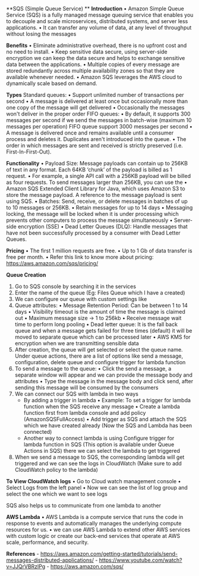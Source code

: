 **SQS (Simple Queue Service) **
**Introduction**
•	Amazon Simple Queue Service (SQS) is a fully managed message queuing service that enables 
    you to decouple and scale microservices, distributed systems, and server less applications.
•	It can transfer any volume of data, at any level of throughput without losing the messages

**Benefits**
•	Eliminate administrative overhead, there is no upfront cost and no need to install.
•	Keep sensitive data secure, using server-side encryption we can keep the data secure and helps 
    to exchange sensitive data between the applications.
•	Multiple copies of every message are stored redundantly across multiple availability zones so that 
    they are available whenever needed.
•	Amazon SQS leverages the AWS cloud to dynamically scale based on demand.

**Types**
Standard queues:
•	Support unlimited number of transactions per second
•	A message is delivered at least once but occasionally more than one copy of the message will get 
    delivered
•	Occasionally the messages won't deliver in the proper order
FIFO queues:
•	By default, it supports 300 messages per second if we send the messages in batch-wise 
    (maximum 10 messages per operation) FIFO queue support 3000 messages per second
•	A message is delivered once and remains available until a consumer process and deletes it. 
    Duplicates aren't introduced into the queue.
•	The order in which messages are sent and received is strictly preserved (i.e. First-In-First-Out).

**Functionality**
•	Payload Size: Message payloads can contain up to 256KB of text in any format. Each 64KB ‘chunk’ 
    of the payload is billed as 1 request.
•	For example, a single API call with a 256KB payload will be billed as four requests. 
    To send messages larger than 256KB, you can use the
•	Amazon SQS Extended Client Library for Java, which uses Amazon S3 to store the message payload.
    A reference to the message payload is sent using SQS.
•	Batches: Send, receive, or delete messages in batches of up to 10 messages or 256KB.
•	Retain messages for up to 14 days
•	Messaging locking, the message will be locked when it is under processing which prevents other 
    computers to process the message simultaneously
•	Server-side encryption (SSE)
•	Dead Letter Queues (DLQ): Handle messages that have not been successfully processed by a consumer 
    with Dead Letter Queues.

**Pricing**
•	The first 1 million requests are free.
•	Up to 1 Gb of data transfer is free per month.
•	Refer this link to know more about pricing: https://aws.amazon.com/sqs/pricing/

**Queue Creation**
1.	Go to SQS console by searching it in the services
2.	Enter the name of the queue (Eg: Files Queue which I have a created)
3.	We can configure our queue with custom settings like
4.	Queue attributes:
    •	Message Retention Period: Can be between 1 to 14 days
    •	Visibility timeout is the amount of time the message is claimed out
    •	Maximum message size -> 1 to 256kb
    •	Receive message wait time to perform long pooling
    •	Dead letter queue: It is the fall back queue and when a message gets failed for 
        three times (default) it will be moved to separate queue which can be processed later
    •	AWS KMS for encryption when we are transmitting sensible data
5.	After creation, the queue will get selected or select the queue name. Under queue actions, 
    there are a list of options like send a message, configuration, delete queue and configure 
    trigger for lambda function
6.	To send a message to the queue:
    •	Click the send a message, a separate window will appear and we can provide the message body 
        and attributes
    •	Type the message in the message body and click send, after sending this message 
        will be consumed by the consumers
7.	We can connect our SQS with lambda in two ways
    - By adding a trigger in lambda
        •	Example: To set a trigger for lambda function when the SQS receive any message
        •	Create a lambda function first from lambda console and add policy (AmazonSQSFullAccess)
        •	Add trigger as SQS and attach the SQS which we have created already 
            (Now the SQS and Lambda has been connected)
    - Another way to connect lambda is using Configure trigger for lambda function in SQS 
      (This option is available under Queue Actions in SQS) there we can select the lambda to get triggered
8.	When we send a message to SQS, the corresponding lambda will get triggered and we can see 
    the logs in CloudWatch (Make sure to add CloudWatch policy to the lambda)

**To View CloudWatch logs**
    •	Go to Cloud watch management console
    •	Select Logs from the left panel
    •	Now we can see the list of log group and select the one which we want to see logs    

SQS also helps us to communicate from one lambda to another

**AWS Lambda**
•	AWS Lambda is a compute service that runs the code in response to events and automatically
    manages the underlying compute resources for us.
•	we can use AWS Lambda to extend other AWS services with custom logic or 
    create our back-end services that operate at AWS scale, performance, and security.

**References**
    - https://aws.amazon.com/getting-started/tutorials/send-messages-distributed-applications/
    - https://www.youtube.com/watch?v=JJQrVBRzlPg
    - https://aws.amazon.com/sqs/
